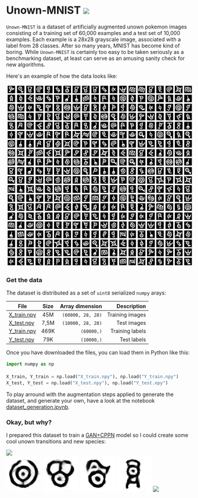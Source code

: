 
# Unown-MNIST  <img src="https://github.com/lopeLH/unown-mnist/blob/main/doc/transition.gif" width=70>

`Unown-MNIST` is a dataset of artificially augmented unown pokemon images consisting of a training set of 60,000 examples and a test set of 10,000 examples. Each example is a 28x28 grayscale image, associated with a label from 28 classes. After so many years, MNIST has become kind of boring. While `Unown-MNIST` is certainly too easy to be taken seriously as a benchmarking dataset, at least can serve as an amusing sanity check for new algorithms.

Here's an example of how the data looks like:

<img src="https://github.com/lopeLH/unown-mnist/blob/main/doc/examples.png">

### Get the data

The dataset is distributed as a set of `uint8` serialized `numpy` arays:

| File        | Size           | Array dimension  | Description  |
| ------------- |:-------------:| -----:|-----:|
| [X_train.npy](https://github.com/lopeLH/unown-mnist/blob/main/X_train.npy)    | 45M  | `(60000, 28, 28)` | Training images|
| [X_test.npy](https://github.com/lopeLH/unown-mnist/blob/main/X_test.npy)      | 7,5M  |  `(10000, 28, 28)`   | Test images  |
| [Y_train.npy](https://github.com/lopeLH/unown-mnist/blob/main/Y_train.npy) | 469K      |    `(60000,)` | Training labels|
| [Y_test.npy](https://github.com/lopeLH/unown-mnist/blob/main/Y_test.npy) | 79K      |    `(10000,)` |Test labels|

Once you have downloaded the files, you can load them in Python like this:

```python
import numpy as np

X_train, Y_train = np.load("X_train.npy"), np.load("Y_train.npy")
X_test, Y_test = np.load("X_test.npy"), np.load("Y_test.npy")
```

To play arround with the augmentation steps applied to generate the dataset, and generate your own, have a look at the notebook [dataset_generation.ipynb](https://github.com/lopeLH/unown-mnist/blob/main/dataset_generation.ipynb).

### Okay, but why?

I prepared this dataset to train a [GAN+CPPN](https://blog.otoro.net/2016/04/01/generating-large-images-from-latent-vectors/) model so I could create some cool unown transitions and new species:

<img src="https://github.com/lopeLH/unown-mnist/blob/main/doc/transition.gif">

<div class="row">
<img src="https://github.com/lopeLH/unown-mnist/blob/main/doc/generated1.gif" width=95> 
<img src="https://github.com/lopeLH/unown-mnist/blob/main/doc/generated2.gif" width=95>
<img src="https://github.com/lopeLH/unown-mnist/blob/main/doc/generated3.gif" width=95>
<img src="https://github.com/lopeLH/unown-mnist/blob/main/doc/generated5.gif" width=95>
<img src="https://github.com/lopeLH/unown-mnist/blob/main/doc/generated6.gif" width=95>
</div>
